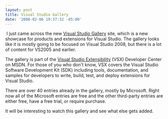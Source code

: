 ```yaml
---
layout: post
title: Visual Studio Gallery
date: '2008-02-06 19:37:32 -05:00'
---
```


 I just came across the new [Visual Studio Gallery](http://visualstudiogallery.com/Default.aspx) site, which is a new showcase for products and extensions for Visual Studio. The gallery looks like it is mostly going to be focused on Visual Studio 2008, but there is a lot of content for VS2005 and earlier.

The gallery is part of the [Visual Studio Extensibility](http://www.msdn.com/vsx/) (VSX) Developer Center on MSDN. For those of you who don't know, VSX covers the Visual Studio Software Development Kit (SDK) including tools, documentation, and samples for developers to write, build, test, and deploy extensions for Visual Studio.

There are over 40 entries already in the gallery, mostly by Microsoft. Right now all of the Microsoft entries are free and the other third-party entries are either free, have a free trial, or require purchase.

It will be interesting to watch this gallery and see what else gets added.
